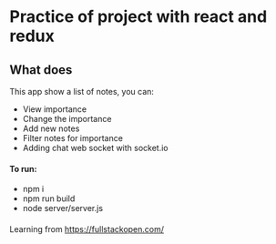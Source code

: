 # Practice of project with react and redux

## What does

This app show a list of notes, you can:

- View importance
- Change the importance
- Add new notes
- Filter notes for importance
- Adding chat web socket with socket.io

#### To run:
- npm i
- npm run build
- node server/server.js


####

Learning from <https://fullstackopen.com/>

